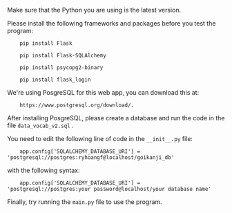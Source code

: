 Make sure that the Python you are using is the latest version.

Please install the following frameworks and packages before you test the program:
```
    pip install Flask

    pip install Flask-SQLAlchemy
    
    pip install psycopg2-binary
    
    pip install flask_login
```
We're using PosgreSQL for this web app, you can download this at:
```
    https://www.postgresql.org/download/.
```
After installing PosgreSQL, please create a database and run the code in the file `data_vocab_v2.sql` .

You need to edit the following line of code in the `__init__.py` file:
```
    app.config['SQLALCHEMY_DATABASE_URI'] = 'postgresql://postgres:ryhoangf@localhost/goikanji_db'
```   
with the following syntax:
```
    app.config['SQLALCHEMY_DATABASE_URI'] = 'postgresql://postgres:your password@localhost/your database name'
```
Finally, try running the `main.py` file to use the program.
